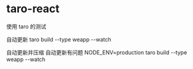 # taro-react

使用 taro 的测试

自动更新
taro build --type weapp --watch

自动更新并压缩 自动更新有问题
NODE_ENV=production taro build --type weapp --watch
